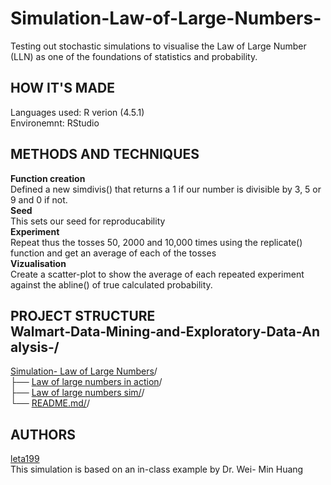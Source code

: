 # Simulation-Law-of-Large-Numbers-
Testing out stochastic simulations to visualise the Law of Large Number (LLN) as one of the foundations of statistics and probability.   

## HOW IT'S MADE 
Languages used: R verion (4.5.1)    
Environemnt: RStudio

## METHODS AND TECHNIQUES  
**Function creation**  
 Defined a new simdivis() that returns a 1 if our number is divisible by 3, 5 or 9 and 0 if not.  
**Seed**   
This sets our seed for reproducability   
**Experiment**   
Repeat thus the tosses 50, 2000 and 10,000 times using the replicate() function and get an average of each of the tosses  
**Vizualisation**   
Create a scatter-plot to show the average of each repeated experiment against the abline() of true calculated probability. 

## PROJECT STRUCTURE Walmart‑Data‑Mining‑and‑Exploratory‑Data‑Analysis‐/     
[Simulation- Law of Large Numbers](https://github.com/leta199/Simulation-Law-of-Large-Numbers-)/  
├── [Law of large numbers in action](https://github.com/leta199/Simulation-Law-of-Large-Numbers-/blob/main/Law%20of%20large%20numbers%20in%20action.png)/   
├── [Law of large numbers sim/](https://github.com/leta199/Simulation-Law-of-Large-Numbers-/blob/main/Law_of_Large_Numbers_sim.r)/   
└── [README.md/](https://github.com/leta199/Simulation-Law-of-Large-Numbers-/blob/main/README.md)/  

## AUTHORS   
[leta199](https://github.com/leta199)  
This simulation is based on an in-class example by Dr. Wei- Min Huang 
